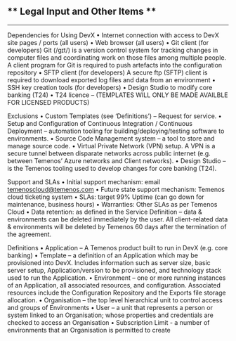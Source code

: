 ## ** Legal Input and Other Items **

----------

Dependencies for Using DevX
•	Internet connection with access to DevX site pages / ports (all users)
•	Web browser (all users)
•	Git client (for developers)
Git (/ɡɪt/) is a version control system for tracking changes in computer files and coordinating work on those files among multiple people.  A client program for Git is required to push artefacts into the configuration repository
•	SFTP client (for developers)
A secure ftp (SFTP) client is required to download exported log files and data from an environment
•	SSH key creation tools (for developers)
•	Design Studio to modify core banking (T24)
•	T24 licence – (TEMPLATES WILL ONLY BE MADE AVAILBLE FOR LICENSED PRODUCTS)

Exclusions
•	Custom Templates (see ‘Definitions’) – Request for service.
•	Setup and Configuration of Continuous Integration / Continuous Deployment – automation tooling for building/deploying/testing software to environments.
•	Source Code Management system – a tool to store and manage source code.
•	Virtual Private Network (VPN) setup.  A VPN is a secure tunnel between disparate networks across public internet (e.g. between Temenos’ Azure networks and Client networks).
•	Design Studio – is the Temenos tooling used to develop changes for core banking (T24).

Support and SLAs
•	Initial support mechanism: email temenoscloud@temenos.com 
•	Future state support mechanism: Temenos cloud ticketing system
•	SLAs: target 99% Uptime (can go down for maintenance, business hours)
•	Warranties: Other SLAs as per Temenos Cloud
•	Data retention: as defined in the Service Definition – data & environments can be deleted immediately by the user.  All client-related data & environments will be deleted by Temenos 60 days after the termination of the agreement.

Definitions
•	Application – A Temenos product built to run in DevX (e.g. core banking)
•	Template – a definition of an Application which may be provisioned into DevX. Includes information such as server size, basic server setup, Application/version to be provisioned, and technology stack used to run the Application.
•	Environment – one or more running instances of an Application, all associated resources, and configuration. Associated resources include the Configuration Repository and the Exports file storage allocation.
•	Organisation – the top level hierarchical unit to control access and groups of Environments
•	User – a unit that represents a person or system linked to an Organisation; whose properties and credentials are checked to access an Organisation
•	Subscription Limit - a number of environments that an Organisation is permitted to create

